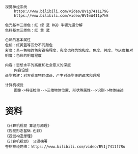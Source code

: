     视觉神经系统
        https://www.bilibili.com/video/BV1g7411L79G
        https://www.bilibili.com/video/BV1wW411p7kE
    
    色光基本三原色：红 绿 蓝 RGB 牛顿光谱分解
    色料基本三原色：红 黄 蓝
    
    色彩的基本属性
    色相：红黄蓝等区分不同颜色
    彩度：某一色相的色彩锐艳程度，彩度也称为饱和度、色度、纯度，与灰度相对
    明度：色彩的明暗程度
    
    内容：思想水平的高度和社会意义的深度
        内容设想
    造型构建：对客观事物的改造，产生对造型美的追求和理解
    
    计算机视觉
        图像->特征检测-->三维物体位置、形状等属性-->识别->物体描述
    
    
# 资料
    《计算机视觉 算法与原理》
    《视觉形态基础-色彩》   
    《视觉构造原理》 
    《计算机视觉》 马颂德著
    卷积神经网络：https://www.bilibili.com/video/BV1j7411f7Ru